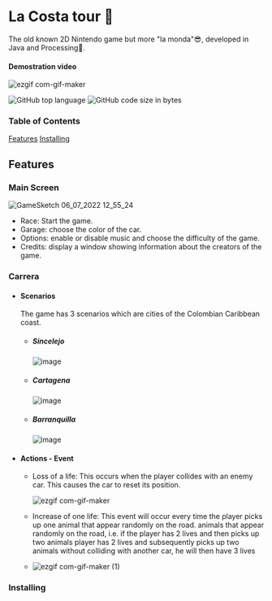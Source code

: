 # La Costa tour :red_car:

The old known 2D Nintendo game but more "la monda"😎, developed in Java and Processing🧍.

#### Demostration video

![ezgif com-gif-maker](https://user-images.githubusercontent.com/93928718/177615005-93e734a1-7d95-4794-85fa-175b638aec7f.gif)

![GitHub top language](https://img.shields.io/github/languages/top/ersantis/Road_Fighter_Costa_Colombian_Edition?style=plastic)
![GitHub code size in bytes](https://img.shields.io/github/languages/code-size/ersantis/Road_Fighter_Costa_Colombian_Edition?style=plastic)

### Table of Contents

[Features](#Features)
[Installing](#Installing)

## Features

### Main Screen

![GameSketch 06_07_2022 12_55_24](https://user-images.githubusercontent.com/93928718/177613400-be00ec68-76ae-462c-b41b-ff1321acf0a8.png)

- Race: Start the game.
- Garage: choose the color of the car.
- Options: enable or disable music and choose the difficulty of the game.
- Credits: display a window showing information about the creators of the game.

### Carrera

* #### Scenarios

  The game has 3 scenarios which are cities of the Colombian Caribbean coast.


  * ##### Sincelejo

    ![image](https://user-images.githubusercontent.com/93928718/177660229-cad704f4-3056-4676-9b16-ef34c0fe1907.png)
  * ##### Cartagena

    ![image](https://user-images.githubusercontent.com/93928718/177660411-9e03c59c-d21c-479d-a859-47c318612e44.png)
  * ##### Barranquilla

    ![image](https://user-images.githubusercontent.com/93928718/177660623-b850528b-048e-4c0c-a63c-a90f1413276a.png)
* #### Actions - Event


  * Loss of a life: This occurs when the player collides with an enemy car. This causes the car to reset its position.

    ![ezgif com-gif-maker](https://user-images.githubusercontent.com/93928718/177681098-19732a76-eda2-495b-bc7f-1d3493ea4f97.gif)
  * Increase of one life: This event will occur every time the player picks up one animal that appear randomly on the road. animals that appear randomly on the road, i.e. if the player has 2 lives and then picks up two animals player has 2 lives and subsequently picks up two animals without colliding with another car, he will then have 3 lives
  * ![ezgif com-gif-maker (1)](https://user-images.githubusercontent.com/93928718/177683003-0c873c97-6e11-4eb5-a6a4-112d2bf000e6.gif)

### Installing
